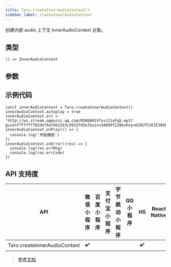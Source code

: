 ```yaml
---
title: Taro.createInnerAudioContext()
sidebar_label: createInnerAudioContext
---
```


创建内部 audio 上下文 InnerAudioContext 对象。

## 类型

```tsx
() => InnerAudioContext
```

## 参数

## 示例代码

```tsx
const innerAudioContext = Taro.createInnerAudioContext()
innerAudioContext.autoplay = true
innerAudioContext.src = 'http://ws.stream.qqmusic.qq.com/M500001VfvsJ21xFqb.mp3?guid=ffffffff82def4af4b12b3cd9337d5e7&uin=346897220&vkey=6292F51E1E384E061FF02C31F716658E5C81F5594D561F2E88B854E81CAAB7806D5E4F103E55D33C16F3FAC506D1AB172DE8600B37E43FAD&fromtag=46'
innerAudioContext.onPlay(() => {
  console.log('开始播放')
})
innerAudioContext.onError((res) => {
  console.log(res.errMsg)
  console.log(res.errCode)
})
```

## API 支持度

| API | 微信小程序 | 百度小程序 | 支付宝小程序 | 字节跳动小程序 | QQ 小程序 | H5 | React Native | 快应用 |
| :---: | :---: | :---: | :---: | :---: | :---: | :---: | :---: | :---: |
| Taro.createInnerAudioContext | ✔️ |  |  |  |  | ✔️ |  |  |

> [参考文档](https://developers.weixin.qq.com/miniprogram/dev/api/media/audio/wx.createInnerAudioContext.html)

